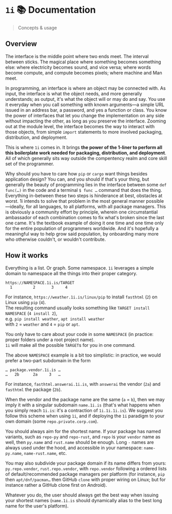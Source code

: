 # `1i` 📚 Documentation
> Concepts & usage

## Overview

The interface is the middle point where two ends meet. The interval between sticks. The magical place where something becomes something else: where electricity becomes sound, and vice versa; where words become compute, and compute becomes pixels; where machine and Man meet.

In programming, an interface is where an object may be connected with. As input, the interface is what the object needs, and more generally understands; as output, it's what the object will or may do and say. You use it everyday when you call something with known arguments—a simple URL issued in an address bar, a password, and yes a function or class. You know the power of interfaces that let you change the implementation on any side without impacting the other, as long as you preserve the interface. Zooming out at the module level, the interface becomes the way to interact with those objects, from simple `import` statements to more involved packaging, distribution, and deployment.

This is where `1i` comes in. It brings **the power of the 1-liner to perform all this boilerplate work needed for packaging, distribution, and deployment**. All of which generally sits way outside the compentency realm and core skill set of the programmer.

Why should you have to care how `pip` or `cargo` want things besides application design? You can, and you should if that's your thing, but generally the beauty of programming lies in the interface between some `def func(…)` in the code and a terminal `$ func …` command that does the thing. Everything in-between these two steps is hinderance at best, obstacles at worst. 1i intends to solve that problem in the most general manner possible—ideally, for all languages, to all platforms, with all package managers. This is obviously a community effort by principle, wherein one circumstantial ambassador of each combination comes to fix what's broken since the last one came. It's the textbook example of doing it one time and one time only for the entire population of programmers worldwide. And it's hopefully a meaningful way to help grow said population, by onboarding many more who otherwise couldn't, or wouldn't contribute.

## How it works

Everything is a list. Or graph. Some namespace. `1i` leverages a simple domain to namespace all the things into their proper category.

```
https://NAMESPACE.1i.is/TARGET
  1         2       3     4
```

For instance, `https://weather.1i.is/linux/pip` to install `fasthtml` (`2`) on Linux using `pip` (`4`).  
The resulting command usually looks something like `TARGET install NAMESPACE` (`4 install 2`),  
e.g. `pip install weather`, `apt install weather`  
with `2` = `weather` and `4` = `pip` or `apt`.

You only have to care about your code in some `NAMESPACE` (in practice: proper folders under a root project name).  
`1i` will make all the possible `TARGET`s for you in one command.

The above `NAMESPACE` example is a bit too simplistic: in practice, we would prefer a two-part subdomain in the form 

```
… package.vendor.1i.is …
…   2b      2a     3   …
```
For instance, `fasthtml.answerai.1i.is`, with `answerai` the vendor (`2a`) and `fasthtml` the package (`2b`).

When the vendor and the package name are the same (`a` = `b`), then we may imply it with a singular subdomain `name.1i.is` (that's what happens when you simply reach `1i.is`: it's a contraction of `1i.1i.1i.is`). We suggest you follow this scheme when using `1i`, and if deploying the `1i` paradigm to your own domain (some `repo.private.corp.com`).

You should always aim for the shortest name. If your package has named variants, such as `repo-py` and `repo-rust`, and `repo` is your `vendor` name as well, then `py.name` and `rust.name` should be enough. Long `-` names are always used under the hood, and accessible in your namespace: `name-py.name`, `name-rust.name`, etc. 

You may also subdivide your package domain if its name differs from yours: `py.repo.vendor`, `rust.repo.vendor`, with `repo.vendor` following a ordered lists of default/recommended package managers per platform (for instance, `pip` then `apt/dnf/pacman…` then GitHub `clone` with proper wiring on Linux; but for instance rather a GitHub clone first on Android).

Whatever you do, the user should always get the best way when issuing your shortest names (`name.1i.is` should dynamically alias to the best long name for the user's platform).




